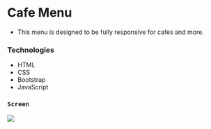 # Cafe Menu

- This menu is designed to be fully responsive for cafes and more.

### Technologies

- HTML
- CSS
- Bootstrap
- JavaScript

### `Screen`

![](screen.gif)
